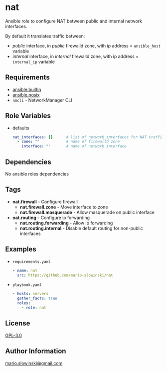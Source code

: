 nat
===

Ansible role to configure NAT between public and internal network interfaces.

By default it translates traffic between:

* *public* interface, in *public* firewalld zone, with ip address = `ansible_host` variable
* *internal* interface, in *internal* firewalld zone, with ip address = `internal_ip` variable

Requirements
------------

* [ansible.builtin](https://docs.ansible.com/ansible/latest/collections/ansible/builtin/index.html)
* [ansible.posix](https://docs.ansible.com/ansible/latest/collections/ansible/posix/index.html)
* `nmcli` - NetworkManager CLI

Role Variables
--------------

* defaults

  ```yaml
  nat_interfaces: []      # list of network interfaces for NAT traffic
    - zone: ""            # name of firewalld zone
      interface: ""       # name of network interface
  ```

Dependencies
------------

No ansible roles dependencies

Tags
----

* **nat.firewall** - Configure firewall
  * **nat.firewall.zone** - Move interface to zone
  * **nat.firewall.masquerade** - Allow masquerade on public interface
* **nat.routing** - Configure ip forwarding
  * **nat.routing.forwarding** - Allow ip forwarding
  * **nat.routing.internal** - Disable default routing for non-public interfaces

Examples
--------

* `requirements.yaml`

  ```yaml
  - name: nat
    src: https://github.com/mario-slowinski/nat
  ```

* `playbook.yaml`

  ```yaml
  - hosts: servers
    gather_facts: true
    roles:
      - role: nat
  ```

License
-------

[GPL-3.0](https://www.gnu.org/licenses/gpl-3.0.html)

Author Information
------------------

[mario.slowinski@gmail.com](mailto:mario.slowinski@gmail.com)
